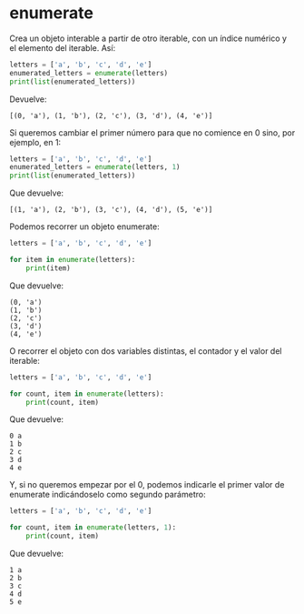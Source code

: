 # enumerate

Crea un objeto interable a partir de otro iterable, con un índice numérico y el elemento del iterable. Así:

``` py
letters = ['a', 'b', 'c', 'd', 'e']
enumerated_letters = enumerate(letters)
print(list(enumerated_letters))
```

Devuelve:

```
[(0, 'a'), (1, 'b'), (2, 'c'), (3, 'd'), (4, 'e')]
```

Si queremos cambiar el primer número para que no comience en 0 sino, por ejemplo, en 1:

``` py
letters = ['a', 'b', 'c', 'd', 'e']
enumerated_letters = enumerate(letters, 1)
print(list(enumerated_letters))
```

Que devuelve:

```
[(1, 'a'), (2, 'b'), (3, 'c'), (4, 'd'), (5, 'e')]
```


Podemos recorrer un objeto enumerate:

``` py
letters = ['a', 'b', 'c', 'd', 'e']

for item in enumerate(letters):
    print(item)
```

Que devuelve:

```
(0, 'a')
(1, 'b')
(2, 'c')
(3, 'd')
(4, 'e')
```

O recorrer el objeto con dos variables distintas, el contador y el valor del iterable:

``` py
letters = ['a', 'b', 'c', 'd', 'e']

for count, item in enumerate(letters):
    print(count, item)
```

Que devuelve:

```
0 a
1 b
2 c
3 d
4 e
```

Y, si no queremos empezar por el 0, podemos indicarle el primer valor de enumerate indicándoselo como segundo parámetro:

``` py
letters = ['a', 'b', 'c', 'd', 'e']

for count, item in enumerate(letters, 1):
    print(count, item)
```

Que devuelve:

```
1 a
2 b
3 c
4 d
5 e
```

